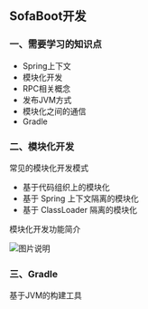 ## SofaBoot开发

### 一、需要学习的知识点

- Spring上下文
- 模块化开发
- RPC相关概念
- 发布JVM方式
- 模块化之间的通信
- Gradle

### 二、模块化开发

常见的模块化开发模式

- 基于代码组织上的模块化
- 基于 Spring 上下文隔离的模块化
- 基于 ClassLoader 隔离的模块化

模块化开发功能简介

![图片说明](https://www.sofastack.tech/projects/sofa-boot/modular-development/modular-development.png)

### 三、Gradle

基于JVM的构建工具

